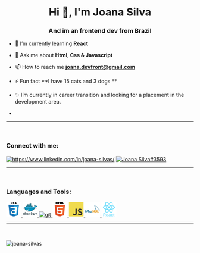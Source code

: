 <h1 align="center">Hi 👋, I'm Joana Silva</h1>
<h3 align="center">And im an frontend dev from Brazil</h3>

- 🌱 I’m currently learning **React**

- 💬 Ask me about **Html, Css & Javascript**

- 📫 How to reach me **joana.devfront@gmail.com**

- ⚡ Fun fact **I have 15 cats and 3 dogs **

- ✨ I’m currently in career transition and looking for a placement in the development area.
- 
<hr><br>
<h3 align="left">Connect with me:</h3>
<p align="left">
<a href="https://www.linkedin.com/in/joana-silvas/" target="blank"><img align="center" src="https://raw.githubusercontent.com/rahuldkjain/github-profile-readme-generator/master/src/images/icons/Social/linked-in-alt.svg" alt="https://www.linkedin.com/in/joana-silvas/" height="30" width="40" /></a>
<a href="https://discord.gg/Joana Silva#3593" target="blank"><img align="center" src="https://raw.githubusercontent.com/rahuldkjain/github-profile-readme-generator/master/src/images/icons/Social/discord.svg" alt="Joana Silva#3593" height="30" width="40" /></a>
</p>
<hr><br>
<h3 align="left">Languages and Tools:</h3>
<p align="left"> <a href="https://www.w3schools.com/css/" target="_blank"> <img src="https://raw.githubusercontent.com/devicons/devicon/master/icons/css3/css3-original-wordmark.svg" alt="css3" width="40" height="40"/> </a> <a href="https://www.docker.com/" target="_blank"> <img src="https://raw.githubusercontent.com/devicons/devicon/master/icons/docker/docker-original-wordmark.svg" alt="docker" width="40" height="40"/> </a> <a href="https://git-scm.com/" target="_blank"> <img src="https://www.vectorlogo.zone/logos/git-scm/git-scm-icon.svg" alt="git" width="40" height="40"/> </a> <a href="https://www.w3.org/html/" target="_blank"> <img src="https://raw.githubusercontent.com/devicons/devicon/master/icons/html5/html5-original-wordmark.svg" alt="html5" width="40" height="40"/> </a> <a href="https://developer.mozilla.org/en-US/docs/Web/JavaScript" target="_blank"> <img src="https://raw.githubusercontent.com/devicons/devicon/master/icons/javascript/javascript-original.svg" alt="javascript" width="40" height="40"/> </a> <a href="https://www.mysql.com/" target="_blank"> <img src="https://raw.githubusercontent.com/devicons/devicon/master/icons/mysql/mysql-original-wordmark.svg" alt="mysql" width="40" height="40"/> </a> <a href="https://reactjs.org/" target="_blank"> <img src="https://raw.githubusercontent.com/devicons/devicon/master/icons/react/react-original-wordmark.svg" alt="react" width="40" height="40"/> </a> </p>
<hr><br>
<p><img align="center" src="https://github-readme-stats.vercel.app/api/top-langs?username=joana-silvas&show_icons=true&locale=en&layout=compact" alt="joana-silvas" /></p>
